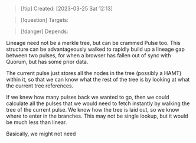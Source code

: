 
>[!tip] Created: [2023-03-25 Sat 12:13]

>[!question] Targets: 

>[!danger] Depends: 

Lineage need not be a merkle tree, but can be crammed Pulse too.  This structure can be advantageously walked to rapidly build up a lineage gap between two pulses, for when a browser has fallen out of sync with Quorum, but has some prior data.

The current pulse just stores all the nodes in the tree (possibly a HAMT) within it, so that we can know what the rest of the tree is by looking at what the current tree references.

If we knew how many pulses back we wanted to go, then we could calculate all the pulses that we would need to fetch instantly by walking the tree of the current pulse.  We know how the tree is laid out, so we know where to enter in the branches.  This may not be single lookup, but it would be much less than linear.

Basically, we might not need 